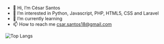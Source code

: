 - 👋 Hi, I’m César Santos 
- 👀 I’m interested in Python, Javascript, PHP, HTML5, CSS and Laravel
- 🌱 I’m currently learning 
- 📫 How to reach me csar.santos18@gmail.com

<!---
cesarsantos96/cesarsantos96 is a ✨ special ✨ repository because its `README.md` (this file) appears on your GitHub profile.
You can click the Preview link to take a look at your changes.
--->


![Top Langs](https://github-readme-stats.vercel.app/api/top-langs/?cesarsantos96=cesarsantos96&theme=tokyonight)
